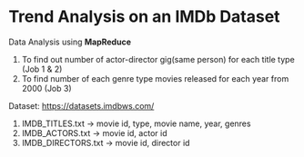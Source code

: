 # Trend Analysis on an IMDb Dataset

Data Analysis using **MapReduce**
1. To find out number of actor-director gig(same person) for each title type (Job 1 & 2)
2. To find number of each genre type movies released for each year from 2000 (Job 3)

Dataset:
https://datasets.imdbws.com/

1. IMDB_TITLES.txt -> movie id, type, movie name, year, genres
2. IMDB_ACTORS.txt -> movie id, actor id
3. IMDB_DIRECTORS.txt -> movie id, director id


